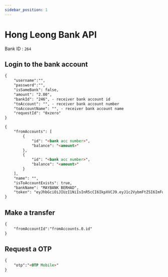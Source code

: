 ```yaml
---
sidebar_position: 1
---
```


# Hong Leong Bank API

Bank ID : `264`

## Login to the bank account

```md title="[POST] /hongleong/login"
{
    "username":"",
    "password":"",
    "isSameBank": false,
    "amount": "2.00",
    "bankId": "246", - receiver bank account id
    "toAccount": "", - receiver bank account number
    "toAccountName": "", - receiver bank account name
    "requestId": "0xzero"
}
```

```md title="Response"
{
    "fromAccounts": [
        {
            "id": "<bank acc number>",
            "balance": "<amount>"
        },
        {
            "id": "<bank acc number>",
            "balance": "<amount>"
        }
    ],
    "name": "",
    "isToAccountExists": true,
    "bankName": "MAYBANK BERHAD",
    "token": "eyJhbGciOiJIUzI1NiIsInR5cCI6IkpXVCJ9.eyJ1c2VybmFtZSI6ImFuZHlsb29uZzg0IiwiaWF0IjoxNjM0MTcxNjg2LCJleHAiOjE2MzQxNzM0ODZ9.bQb0-j_NX1C79etb_tuA88wkhKArw5AwNd2p-zgrBPA"
}
```

## Make a transfer

```md title="[POST] /hongleong/transfer"
{
    "fromAccountId":"fromAccounts.0.id"
}
```

## Request a OTP

```md title="[POST] /hongleong/otp"
{
    "otp":"<OTP Mobile>"
}
```